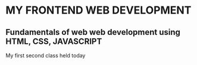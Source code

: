 # MY FRONTEND WEB DEVELOPMENT
## Fundamentals of web web development using HTML, CSS, JAVASCRIPT

My first second class held today